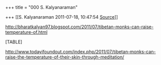 +++
title = "000 S. Kalyanaraman"

+++
[[S. Kalyanaraman	2011-07-18, 10:47:54 [Source](https://groups.google.com/g/bvparishat/c/OMcrNN1BhDE)]]



<http://bharatkalyan97.blogspot.com/2011/07/tibetan-monks-can-raise-temperature-of.html>



[TABLE]

  

<http://www.todayifoundout.com/index.php/2011/07/tibetan-monks-can-raise-the-temperature-of-their-skin-through-meditation/>


